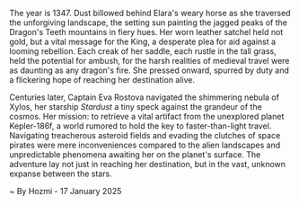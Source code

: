 
The year is 1347.  Dust billowed behind Elara's weary horse as she traversed the unforgiving landscape, the setting sun painting the jagged peaks of the Dragon's Teeth mountains in fiery hues.  Her worn leather satchel held not gold, but a vital message for the King, a desperate plea for aid against a looming rebellion.  Each creak of her saddle, each rustle in the tall grass, held the potential for ambush, for the harsh realities of medieval travel were as daunting as any dragon's fire.  She pressed onward, spurred by duty and a flickering hope of reaching her destination alive.

Centuries later, Captain Eva Rostova navigated the shimmering nebula of Xylos, her starship *Stardust* a tiny speck against the grandeur of the cosmos.  Her mission: to retrieve a vital artifact from the unexplored planet Kepler-186f, a world rumored to hold the key to faster-than-light travel.  Navigating treacherous asteroid fields and evading the clutches of space pirates were mere inconveniences compared to the alien landscapes and unpredictable phenomena awaiting her on the planet's surface.  The adventure lay not just in reaching her destination, but in the vast, unknown expanse between the stars.

~ By Hozmi - 17 January 2025
